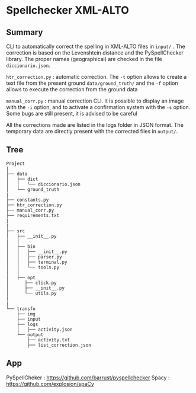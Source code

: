 # Spellchecker XML-ALTO

## Summary

CLI to automatically correct the spelling in XML-ALTO files in `input/` . The correction is based on the Levenshtein distance and the PySpellChecker library. The proper names (geographical) are checked in the file `diccionario.json`.

`htr_correction.py` : automatic correction. The `-t` option allows to create a text file from the present ground `data/ground_truth/` and the `-f` option allows to execute the correction from the ground data

`manual_corr.py` : manual correction CLI. It is possible to display an image with the `-i` option, and to activate a confirmation system with the `-s` option. Some bugs are still present, it is advised to be careful

All the corrections made are listed in the logs folder in JSON format. The temporary data are directly present with the corrected files in `output/`.

## Tree

```
Project
|
├── data
│   ├── dict
│   │   └── diccionario.json
│   └── ground_truth
|
├── constants.py
├── htr_correction.py
├── manual_corr.py
├── requirements.txt
|
|
├── src
│   ├── __init__.py
|   |
│   ├── bin
│   │   ├── __init__.py
│   │   ├── parser.py
│   │   ├── terminal.py
│   │   └── tools.py
|   |
│   ├── opt
│      ├── click.py
│      ├── __init__.py
│      └── utils.py
|
|
└── transfo
    ├── img
    ├── input
    ├── logs
    │   ├── activity.json
    └── output
        ├── activity.txt
        ├── list_correction.json
 ```


## App
PySpellCheker : https://github.com/barrust/pyspellchecker
Spacy : https://github.com/explosion/spaCy
